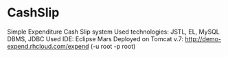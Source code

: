 # CashSlip
Simple Expenditure Cash Slip system
Used technologies: JSTL, EL, MySQL DBMS, JDBC
Used IDE: Eclipse Mars
Deployed on Tomcat v.7: http://demo-expend.rhcloud.com/expend (-u root -p root)

